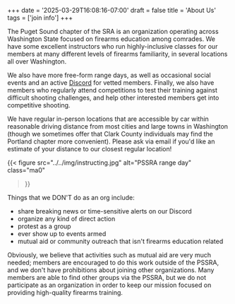 +++
date = '2025-03-29T16:08:16-07:00'
draft = false
title = 'About Us'
tags = ['join info']
+++


The Puget Sound chapter of the SRA is an organization operating across Washington State focused on firearms education among comrades. We have some excellent instructors who run highly-inclusive classes for our members at many different levels of firearms familiarity, in several locations all over Washington.

<!--more-->

We also have more free-form range days, as well as occasional social events and an active [Discord](discord) for vetted members. Finally, we also have members who regularly attend competitions to test their training against difficult shooting challenges, and help other interested members get into competitive shooting.

We have regular in-person locations that are accessible by car within reasonable driving distance from most cities and large towns in Washington (though we sometimes offer that Clark County individuals may find the Portland chapter more convenient). Please ask via email if you'd like an estimate of your distance to our closest regular location!

{{< figure
  src="../../img/instructing.jpg"
  alt="PSSRA range day"
  class="ma0"
>}}

Things that we DON'T do as an org include:
* share breaking news or time-sensitive alerts on our Discord
* organize any kind of direct action
* protest as a group
* ever show up to events armed
* mutual aid or community outreach that isn't firearms education related

Obviously, we believe that activities such as mutual aid are very much needed; members are encouraged to do this work outside of the PSSRA, and we don't have prohibitions about joining other organizations. Many members are able to find other groups via the PSSRA, but we do not participate as an organization in order to keep our mission focused on providing high-quality firearms training.


